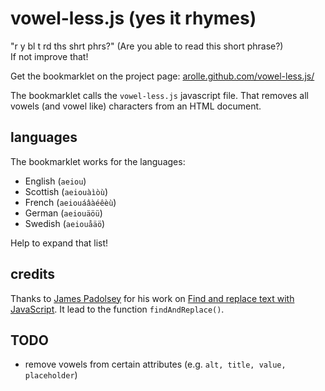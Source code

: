# vowel-less.js (yes it rhymes)

"r y bl t rd ths shrt phrs?" (Are you able to read this short phrase?)  
If not improve that!

Get the bookmarklet on the project page: [arolle.github.com/vowel-less.js/](http://arolle.github.com/vowel-less.js/)

The bookmarklet calls the `vowel-less.js` javascript file. That removes all vowels (and vowel like) characters from an HTML document.

## languages
The bookmarklet works for the languages:

- English (`aeiou`)
- Scottish (`aeiouàìòù`)
- French (`aeiouáâàéêèù`)
- German (`aeiouäöü`)
- Swedish (`aeiouåäö`)

Help to expand that list!

## credits
Thanks to [James Padolsey](https://github.com/padolsey/) for his work on [Find and replace text with JavaScript](http://james.padolsey.com/javascript/find-and-replace-text-with-javascript/). It lead to the function `findAndReplace()`.

## TODO

- remove vowels from certain attributes (e.g. `alt, title, value, placeholder`)